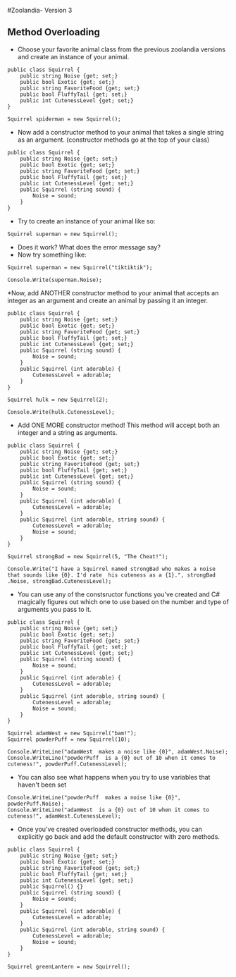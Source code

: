 #Zoolandia- Version 3
## Method Overloading

* Choose your favorite animal class from the previous zoolandia versions and create an instance of your animal.
```
public class Squirrel {
	public string Noise {get; set;}
	public bool Exotic {get; set;}
	public string FavoriteFood {get; set;}
	public bool FluffyTail {get; set;}
	public int CutenessLevel {get; set;}
}

Squirrel spiderman = new Squirrel();
```
* Now add a constructor method to your animal that takes a single string as an argument. (constructor methods go at the top of your class)
```
public class Squirrel {
	public string Noise {get; set;}
	public bool Exotic {get; set;}
	public string FavoriteFood {get; set;}
	public bool FluffyTail {get; set;}
	public int CutenessLevel {get; set;}
	public Squirrel (string sound) {
		Noise = sound;
	}
}
```
* Try to create an instance of your animal like so:
```
Squirrel superman = new Squirrel();
```
* Does it work? What does the error message say?
* Now try something like:
```
Squirrel superman = new Squirrel("tiktiktik");

Console.Write(superman.Noise);
```
*Now, add ANOTHER constructor method to your animal that accepts an integer as an argument and create an animal by passing it an integer.

```
public class Squirrel {
	public string Noise {get; set;}
	public bool Exotic {get; set;}
	public string FavoriteFood {get; set;}
	public bool FluffyTail {get; set;}
	public int CutenessLevel {get; set;}
	public Squirrel (string sound) {
		Noise = sound;
	}
	public Squirrel (int adorable) {
		CutenessLevel = adorable;
	}
}

Squirrel hulk = new Squirrel(2);

Console.Write(hulk.CutenessLevel);
```
* Add ONE MORE constructor method! This method will accept both an integer and a string as arguments.
```
public class Squirrel {
	public string Noise {get; set;}
	public bool Exotic {get; set;}
	public string FavoriteFood {get; set;}
	public bool FluffyTail {get; set;}
	public int CutenessLevel {get; set;}
	public Squirrel (string sound) {
		Noise = sound;
	}
	public Squirrel (int adorable) {
		CutenessLevel = adorable;
	}
	public Squirrel (int adorable, string sound) {
		CutenessLevel = adorable;
		Noise = sound;
	}
}

Squirrel strongBad = new Squirrel(5, "The Cheat!");

Console.Write("I have a Squirrel named strongBad who makes a noise 
that sounds like {0}. I'd rate  his cuteness as a {1}.", strongBad
.Noise, strongBad.CutenessLevel);
```
* You can use any of the constsructor functions you've created and C# magically figures out which one to use based on the number and type of arguments you pass to it.
```
public class Squirrel {
	public string Noise {get; set;}
	public bool Exotic {get; set;}
	public string FavoriteFood {get; set;}
	public bool FluffyTail {get; set;}
	public int CutenessLevel {get; set;}
	public Squirrel (string sound) {
		Noise = sound;
	}
	public Squirrel (int adorable) {
		CutenessLevel = adorable;
	}
	public Squirrel (int adorable, string sound) {
		CutenessLevel = adorable;
		Noise = sound;
	}
}

Squirrel adamWest = new Squirrel("bam!");
Squirrel powderPuff = new Squirrel(10);

Console.WriteLine("adamWest  makes a noise like {0}", adamWest.Noise);
Console.WriteLine("powderPuff  is a {0} out of 10 when it comes to cuteness!", powderPuff.CutenessLevel);
```
* You can also see what happens when you try to use variables that haven't been set
```
Console.WriteLine("powderPuff  makes a noise like {0}", powderPuff.Noise);
Console.WriteLine("adamWest  is a {0} out of 10 when it comes to cuteness!", adamWest.CutenessLevel);
```
* Once you've created overloaded constructor methods, you can explicitly go back and add the default constructor with zero methods.
```
public class Squirrel {
	public string Noise {get; set;}
	public bool Exotic {get; set;}
	public string FavoriteFood {get; set;}
	public bool FluffyTail {get; set;}
	public int CutenessLevel {get; set;}
	public Squirrel() {}
	public Squirrel (string sound) {
		Noise = sound;
	}
	public Squirrel (int adorable) {
		CutenessLevel = adorable;
	}
	public Squirrel (int adorable, string sound) {
		CutenessLevel = adorable;
		Noise = sound;
	}
}

Squirrel greenLantern = new Squirrel();
```